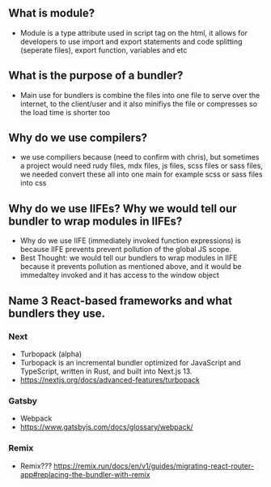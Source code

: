 ## What is module?

- Module is a type attribute used in script tag on the html, it allows for developers to use import and export statements and code splitting (seperate files), export function, variables and etc

## What is the purpose of a bundler?

- Main use for bundlers is combine the files into one file to serve over the internet, to the client/user and it also minifiys the file or compresses so the load time is shorter too

## Why do we use compilers?

- we use compiliers because (need to confirm with chris), but sometimes a project would need rudy files, mdx files, js files, scss files or sass files, we needed convert these all into one main for example scss or sass files into css

## Why do we use IIFEs? Why we would tell our bundler to wrap modules in IIFEs?

- Why do we use IIFE (immediately invoked function expressions) is because IIFE prevents prevent pollution of the global JS scope.
- Best Thought: we would tell our bundlers to wrap modules in IIFE because it prevents pollution as mentioned above, and it would be immedaltey invoked and it has access to the window object

## Name 3 React-based frameworks and what bundlers they use.

### Next

- Turbopack (alpha)
- Turbopack is an incremental bundler optimized for JavaScript and TypeScript, written in Rust, and built into Next.js 13.
- https://nextjs.org/docs/advanced-features/turbopack

### Gatsby

- Webpack
- https://www.gatsbyjs.com/docs/glossary/webpack/

### Remix

- Remix???
  https://remix.run/docs/en/v1/guides/migrating-react-router-app#replacing-the-bundler-with-remix
